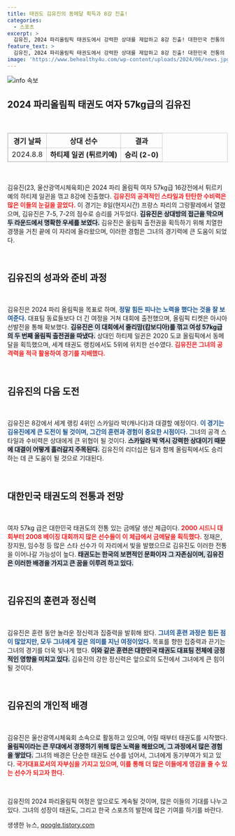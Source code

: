 ```yaml
---
title: 태권도 김유진의 동메달 획득과 8강 진출!
categories:
  - 스포츠
excerpt: >
  김유진, 2024 파리올림픽 태권도에서 강력한 상대를 제압하고 8강 진출! 대한민국 전통의 금밭에서 두 번째 금메달을 향한 여정을 기대해보세요!
feature_text: >
  김유진, 2024 파리올림픽 태권도에서 강력한 상대를 제압하고 8강 진출! 대한민국 전통의 금밭에서 두 번째 금메달을 향한 여정을 기대해보세요!
image: 'https://www.behealthy4u.com/wp-content/uploads/2024/06/news.jpg'
---
```


<p><img src="https://www.behealthy4u.com/wp-content/uploads/2024/06/news.jpg" alt="info 속보" /></p>

<h2 data-ke-size="size26">2024 파리올림픽 태권도 여자 57kg급의 김유진</h2>

<p data-ke-size="size16">&nbsp;</p> 

<table style="width: 100%; border-collapse: collapse; border: 1px solid #ccc;">
  <tr>
    <th style="border: 1px solid #ccc; text-align: center;"><b>경기 날짜</b></th>
    <th style="border: 1px solid #ccc; text-align: center;"><b>상대 선수</b></th>
    <th style="border: 1px solid #ccc; text-align: center;"><b>결과</b></th>
  </tr>
  <tr>
    <td style="border: 1px solid #ccc; text-align: center;">2024.8.8</td>
    <td style="border: 1px solid #ccc; text-align: center;"><b>하티제 일귄 (튀르키예)</b></td>
    <td style="border: 1px solid #ccc; text-align: center;"><b>승리 (2-0)</b></td>
  </tr>
</table>

<p data-ke-size="size16">&nbsp;</p> 

<p>김유진(23, 울산광역시체육회)은 2024 파리 올림픽 여자 57kg급 16강전에서 튀르키예의 하티제 일귄을 꺾고 8강에 진출했다. <b><span style="color: #ee2323;">김유진의 공격적인 스타일과 탄탄한 수비력은 많은 이들의 눈길을 끌었다.</span></b> 이 경기는 8일(현지시간) 프랑스 파리의 그랑팔레에서 열렸으며, 김유진은 7-5, 7-2의 점수로 승리를 거두었다. <b><span style="background-color: #21538527;">김유진은 상대방의 접근을 막으며 두 라운드에서 명확한 우세를 보였다.</span></b> 김유진은 올림픽 출전권을 획득하기 위해 치열한 경쟁을 거친 끝에 이 자리에 올라왔으며, 이러한 경험은 그녀의 경기력에 큰 도움이 되었다.</p>

<p data-ke-size="size16">&nbsp;</p> 

<h2 data-ke-size="size26">김유진의 성과와 준비 과정</h2> 

<p data-ke-size="size16">&nbsp;</p> 

<p>김유진은 2024 파리 올림픽을 목표로 하며, <b><span style="color: #1a5490;">정말 힘든 피나는 노력을 했다는 것을 잘 보여준다.</span></b> 대표팀 동료들보다 더 긴 여정을 거쳐 대회에 출전했으며, 올림픽 티켓은 아시아 선발전을 통해 확보했다. <b><span style="background-color: #21538527;">김유진은 이 대회에서 줄리맘(캄보디아)를 꺾고 여성 57kg급의 두 번째 올림픽 출전권을 따냈다.</span></b> 상대인 하티제 일귄은 2020 도쿄 올림픽에서 동메달을 획득했으며, 세계 태권도 랭킹에서도 5위에 위치한 선수였다. <b><span style="color: #ee2323;">김유진은 그녀의 공격력을 적극 활용하여 경기를 지배했다.</span></b> </p>

<p data-ke-size="size16">&nbsp;</p> 

<h2 data-ke-size="size26">김유진의 다음 도전</h2> 

<p data-ke-size="size16">&nbsp;</p> 

<p>김유진은 8강에서 세계 랭킹 4위인 스카일라 박(캐나다)과 대결할 예정이다. <b><span style="color: #1a5490;">이 경기는 김유진에게 큰 도전이 될 것이며, 그간의 훈련과 경험이 중요한 시점이다.</span></b> 그녀의 공격 스타일과 수비력은 상대에게 큰 위협이 될 것이다. <b><span style="background-color: #21538527;">스카일라 박 역시 강력한 상대이기 때문에 대결이 어떻게 흘러갈지 주목된다.</span></b> 김유진의 리더십은 팀과 함께 올림픽에서도 승리하는 데 큰 도움이 될 것으로 기대된다.</p>

<p data-ke-size="size16">&nbsp;</p> 

<h2 data-ke-size="size26">대한민국 태권도의 전통과 전망</h2> 

<p data-ke-size="size16">&nbsp;</p> 

<p>여자 57kg 급은 대한민국 태권도의 전통 있는 금메달 생산 체급이다. <b><span style="color: #ee2323;">2000 시드니 대회부터 2008 베이징 대회까지 많은 선수들이 이 체급에서 금메달을 획득했다.</span></b> 정재은, 장지원, 임수정 등 많은 스타 선수가 이 자리에서 빛을 발했으므로 김유진도 이러한 전통을 이어나갈 가능성이 높다. <b><span style="background-color: #21538527;">태권도는 한국의 보편적인 문화이자 그 자존심이며, 김유진은 이러한 배경을 가지고 큰 꿈을 이루려 하고 있다.</span></b> </p>

<p data-ke-size="size16">&nbsp;</p> 

<h2 data-ke-size="size26">김유진의 훈련과 정신력</h2> 

<p data-ke-size="size16">&nbsp;</p> 

<p>김유진은 훈련 동안 놀라운 정신력과 집중력을 발휘해 왔다. <b><span style="color: #1a5490;">그녀의 훈련 과정은 힘든 점이 많았지만, 모두 그녀에게 깊은 의미를 지닌 여정이었다.</span></b> 목표를 향한 집중력과 끈기는 그녀의 경기를 더욱 빛나게 했다. <b><span style="background-color: #21538527;">이와 같은 훈련은 대한민국 태권도 대표팀 전체에 긍정적인 영향을 미치고 있다.</span></b> 김유진의 강한 정신력은 앞으로의 도전에서 그녀에게 큰 힘이 될 것이다.</p>

<p data-ke-size="size16">&nbsp;</p> 

<h2 data-ke-size="size26">김유진의 개인적 배경</h2> 

<p data-ke-size="size16">&nbsp;</p> 

<p>김유진은 울산광역시체육회 소속으로 활동하고 있으며, 어릴 때부터 태권도를 시작했다. <b><span style="background-color: #21538527;">올림픽이라는 큰 무대에서 경쟁하기 위해 많은 노력을 해왔으며, 그 과정에서 많은 경험을 쌓았다.</span></b> 그녀의 배경은 단순한 태권도 선수를 넘어서, 그녀에게 동기부여가 되고 있다. <b><span style="color: #ee2323;">국가대표로서의 자부심을 가지고 있으며, 이를 통해 더 많은 이들에게 영감을 줄 수 있는 선수가 되고자 한다.</span></b> </p>

<p data-ke-size="size16">&nbsp;</p> 

<p>김유진의 2024 파리올림픽 여정은 앞으로도 계속될 것이며, 많은 이들의 기대를 나누고 있다. 그녀의 성장이 태권도, 그리고 한국 스포츠의 발전에 많은 기여를 하기를 바란다.</p>
생생한 뉴스, <a href="https://qoogle.tistory.com" rel="dofollow">qoogle.tistory.com</a>


